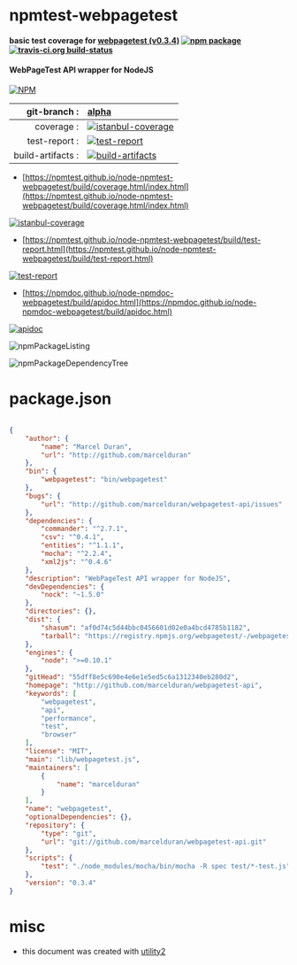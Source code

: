 # npmtest-webpagetest

#### basic test coverage for  [webpagetest (v0.3.4)](http://github.com/marcelduran/webpagetest-api)  [![npm package](https://img.shields.io/npm/v/npmtest-webpagetest.svg?style=flat-square)](https://www.npmjs.org/package/npmtest-webpagetest) [![travis-ci.org build-status](https://api.travis-ci.org/npmtest/node-npmtest-webpagetest.svg)](https://travis-ci.org/npmtest/node-npmtest-webpagetest)

#### WebPageTest API wrapper for NodeJS

[![NPM](https://nodei.co/npm/webpagetest.png?downloads=true&downloadRank=true&stars=true)](https://www.npmjs.com/package/webpagetest)

| git-branch : | [alpha](https://github.com/npmtest/node-npmtest-webpagetest/tree/alpha)|
|--:|:--|
| coverage : | [![istanbul-coverage](https://npmtest.github.io/node-npmtest-webpagetest/build/coverage.badge.svg)](https://npmtest.github.io/node-npmtest-webpagetest/build/coverage.html/index.html)|
| test-report : | [![test-report](https://npmtest.github.io/node-npmtest-webpagetest/build/test-report.badge.svg)](https://npmtest.github.io/node-npmtest-webpagetest/build/test-report.html)|
| build-artifacts : | [![build-artifacts](https://npmtest.github.io/node-npmtest-webpagetest/glyphicons_144_folder_open.png)](https://github.com/npmtest/node-npmtest-webpagetest/tree/gh-pages/build)|

- [https://npmtest.github.io/node-npmtest-webpagetest/build/coverage.html/index.html](https://npmtest.github.io/node-npmtest-webpagetest/build/coverage.html/index.html)

[![istanbul-coverage](https://npmtest.github.io/node-npmtest-webpagetest/build/screenCapture.buildCi.browser.%252Ftmp%252Fbuild%252Fcoverage.lib.html.png)](https://npmtest.github.io/node-npmtest-webpagetest/build/coverage.html/index.html)

- [https://npmtest.github.io/node-npmtest-webpagetest/build/test-report.html](https://npmtest.github.io/node-npmtest-webpagetest/build/test-report.html)

[![test-report](https://npmtest.github.io/node-npmtest-webpagetest/build/screenCapture.buildCi.browser.%252Ftmp%252Fbuild%252Ftest-report.html.png)](https://npmtest.github.io/node-npmtest-webpagetest/build/test-report.html)

- [https://npmdoc.github.io/node-npmdoc-webpagetest/build/apidoc.html](https://npmdoc.github.io/node-npmdoc-webpagetest/build/apidoc.html)

[![apidoc](https://npmdoc.github.io/node-npmdoc-webpagetest/build/screenCapture.buildCi.browser.%252Ftmp%252Fbuild%252Fapidoc.html.png)](https://npmdoc.github.io/node-npmdoc-webpagetest/build/apidoc.html)

![npmPackageListing](https://npmtest.github.io/node-npmtest-webpagetest/build/screenCapture.npmPackageListing.svg)

![npmPackageDependencyTree](https://npmtest.github.io/node-npmtest-webpagetest/build/screenCapture.npmPackageDependencyTree.svg)



# package.json

```json

{
    "author": {
        "name": "Marcel Duran",
        "url": "http://github.com/marcelduran"
    },
    "bin": {
        "webpagetest": "bin/webpagetest"
    },
    "bugs": {
        "url": "http://github.com/marcelduran/webpagetest-api/issues"
    },
    "dependencies": {
        "commander": "^2.7.1",
        "csv": "^0.4.1",
        "entities": "^1.1.1",
        "mocha": "^2.2.4",
        "xml2js": "^0.4.6"
    },
    "description": "WebPageTest API wrapper for NodeJS",
    "devDependencies": {
        "nock": "~1.5.0"
    },
    "directories": {},
    "dist": {
        "shasum": "af0d74c5d44bbc0456601d02e0a4bcd4785b1182",
        "tarball": "https://registry.npmjs.org/webpagetest/-/webpagetest-0.3.4.tgz"
    },
    "engines": {
        "node": ">=0.10.1"
    },
    "gitHead": "55dff8e5c690e4e6e1e5ed5c6a1312340eb280d2",
    "homepage": "http://github.com/marcelduran/webpagetest-api",
    "keywords": [
        "webpagetest",
        "api",
        "performance",
        "test",
        "browser"
    ],
    "license": "MIT",
    "main": "lib/webpagetest.js",
    "maintainers": [
        {
            "name": "marcelduran"
        }
    ],
    "name": "webpagetest",
    "optionalDependencies": {},
    "repository": {
        "type": "git",
        "url": "git://github.com/marcelduran/webpagetest-api.git"
    },
    "scripts": {
        "test": "./node_modules/mocha/bin/mocha -R spec test/*-test.js"
    },
    "version": "0.3.4"
}
```



# misc
- this document was created with [utility2](https://github.com/kaizhu256/node-utility2)
